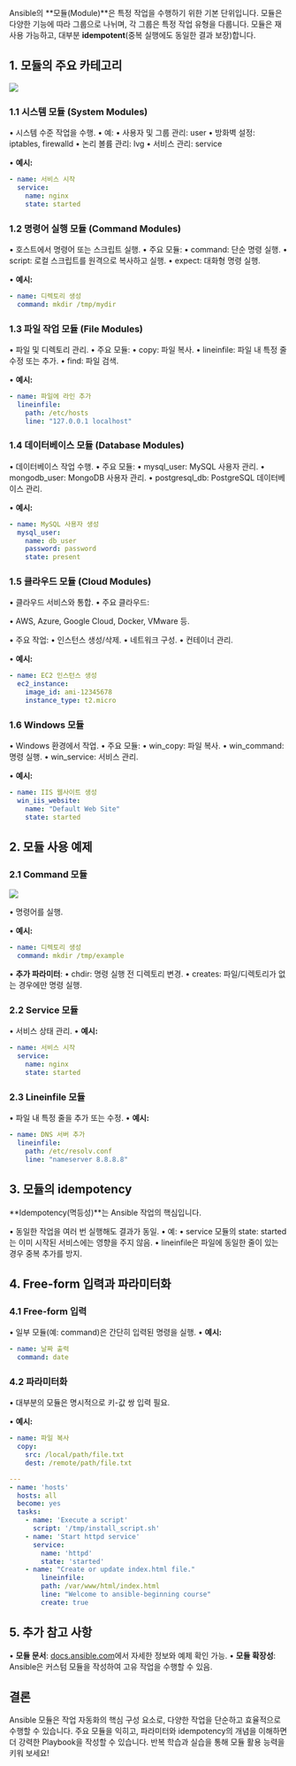
Ansible의 **모듈(Module)**은 특정 작업을 수행하기 위한 기본 단위입니다. 모듈은 다양한 기능에 따라 그룹으로 나뉘며, 각 그룹은 특정 작업 유형을 다룹니다. 모듈은 재사용 가능하고, 대부분 **idempotent**(중복 실행에도 동일한 결과 보장)합니다.

## **1. 모듈의 주요 카테고리**

![](Pasted%20image%2020250108204809.png)

### **1.1 시스템 모듈 (System Modules)**

• 시스템 수준 작업을 수행.
• 예:
	• 사용자 및 그룹 관리: user
	• 방화벽 설정: iptables, firewalld
	• 논리 볼륨 관리: lvg
	• 서비스 관리: service

• **예시:**

```yaml
- name: 서비스 시작
  service:
    name: nginx
    state: started
```
  
### **1.2 명령어 실행 모듈 (Command Modules)**

• 호스트에서 명령어 또는 스크립트 실행.
• 주요 모듈:
	• command: 단순 명령 실행.
	• script: 로컬 스크립트를 원격으로 복사하고 실행.
	• expect: 대화형 명령 실행.

• **예시:**

```yaml
- name: 디렉토리 생성
  command: mkdir /tmp/mydir
```
### **1.3 파일 작업 모듈 (File Modules)**

• 파일 및 디렉토리 관리.
• 주요 모듈:
	• copy: 파일 복사.
	• lineinfile: 파일 내 특정 줄 수정 또는 추가.
	• find: 파일 검색.

• **예시:**

```yaml
- name: 파일에 라인 추가
  lineinfile:
    path: /etc/hosts
    line: "127.0.0.1 localhost"
```

### **1.4 데이터베이스 모듈 (Database Modules)**

• 데이터베이스 작업 수행.
• 주요 모듈:
	• mysql_user: MySQL 사용자 관리.
	• mongodb_user: MongoDB 사용자 관리.
	• postgresql_db: PostgreSQL 데이터베이스 관리.

• **예시:**

```yaml
- name: MySQL 사용자 생성
  mysql_user:
    name: db_user
    password: password
    state: present
```
### **1.5 클라우드 모듈 (Cloud Modules)**

• 클라우드 서비스와 통합.
• 주요 클라우드:

• AWS, Azure, Google Cloud, Docker, VMware 등.

• 주요 작업:
	• 인스턴스 생성/삭제.
	• 네트워크 구성.
	• 컨테이너 관리.

• **예시:**

```yaml
- name: EC2 인스턴스 생성
  ec2_instance:
    image_id: ami-12345678
    instance_type: t2.micro
```


### **1.6 Windows 모듈**

• Windows 환경에서 작업.
• 주요 모듈:
	• win_copy: 파일 복사.
	• win_command: 명령 실행.
	• win_service: 서비스 관리.

• **예시:**

```yaml
- name: IIS 웹사이트 생성
  win_iis_website:
    name: "Default Web Site"
    state: started
```

## **2. 모듈 사용 예제**

### **2.1 Command 모듈**

![](Pasted%20image%2020250108204904.png)

• 명령어를 실행.

• **예시:**

```yaml
- name: 디렉토리 생성
  command: mkdir /tmp/example
```


• **추가 파라미터**:
	• chdir: 명령 실행 전 디렉토리 변경.
	• creates: 파일/디렉토리가 없는 경우에만 명령 실행.

### **2.2 Service 모듈**

• 서비스 상태 관리.
• **예시:**

```yaml
- name: 서비스 시작
  service:
    name: nginx
    state: started
```
### **2.3 Lineinfile 모듈**

• 파일 내 특정 줄을 추가 또는 수정.
• **예시:**

```yaml
- name: DNS 서버 추가
  lineinfile:
    path: /etc/resolv.conf
    line: "nameserver 8.8.8.8"
```

## **3. 모듈의 idempotency**

**Idempotency(멱등성)**는 Ansible 작업의 핵심입니다.

• 동일한 작업을 여러 번 실행해도 결과가 동일.
• 예:
	• service 모듈의 state: started는 이미 시작된 서비스에는 영향을 주지 않음.
	• lineinfile은 파일에 동일한 줄이 있는 경우 중복 추가를 방지.

## **4. Free-form 입력과 파라미터화**

### **4.1 Free-form 입력**

• 일부 모듈(예: command)은 간단히 입력된 명령을 실행.
• **예시:**

```yaml
- name: 날짜 출력
  command: date
```
### **4.2 파라미터화**

• 대부분의 모듈은 명시적으로 키-값 쌍 입력 필요.

• **예시:**

```yaml
- name: 파일 복사
  copy:
    src: /local/path/file.txt
    dest: /remote/path/file.txt
```


```yaml
---
- name: 'hosts'  
  hosts: all  
  become: yes  
  tasks:  
    - name: 'Execute a script'  
      script: '/tmp/install_script.sh'  
    - name: 'Start httpd service'  
      service:  
        name: 'httpd'  
        state: 'started'  
    - name: "Create or update index.html file."  
        lineinfile:  
        path: /var/www/html/index.html  
        line: "Welcome to ansible-beginning course"  
        create: true
```

## **5. 추가 참고 사항**

• **모듈 문서**: [docs.ansible.com](https://docs.ansible.com/)에서 자세한 정보와 예제 확인 가능.
• **모듈 확장성**: Ansible은 커스텀 모듈을 작성하여 고유 작업을 수행할 수 있음.

## **결론**

Ansible 모듈은 작업 자동화의 핵심 구성 요소로, 다양한 작업을 단순하고 효율적으로 수행할 수 있습니다. 주요 모듈을 익히고, 파라미터와 idempotency의 개념을 이해하면 더 강력한 Playbook을 작성할 수 있습니다. 반복 학습과 실습을 통해 모듈 활용 능력을 키워 보세요!